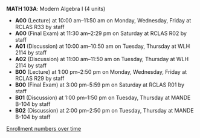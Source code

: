 **MATH 103A**: Modern Algebra I (4 units)

- **A00** (Lecture) at 10:00 am–11:50 am on Monday, Wednesday, Friday at RCLAS R33 by staff
- **A00** (Final Exam) at 11:30 am–2:29 pm on Saturday at RCLAS R02 by staff
- **A01** (Discussion) at 10:00 am–10:50 am on Tuesday, Thursday at WLH 2114 by staff
- **A02** (Discussion) at 11:00 am–11:50 am on Tuesday, Thursday at WLH 2114 by staff
- **B00** (Lecture) at 1:00 pm–2:50 pm on Monday, Wednesday, Friday at RCLAS R29 by staff
- **B00** (Final Exam) at 3:00 pm–5:59 pm on Saturday at RCLAS R01 by staff
- **B01** (Discussion) at 1:00 pm–1:50 pm on Tuesday, Thursday at MANDE B-104 by staff
- **B02** (Discussion) at 2:00 pm–2:50 pm on Tuesday, Thursday at MANDE B-104 by staff

[Enrollment numbers over time](./MATH103A.tsv)

